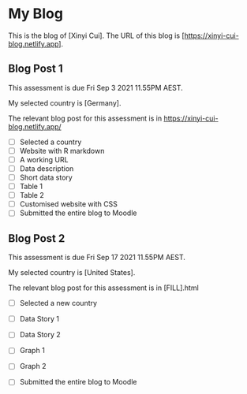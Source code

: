 # My Blog


This is the blog of [Xinyi Cui].
The URL of this blog is [https://xinyi-cui-blog.netlify.app].

## Blog Post 1

This assessment is due Fri Sep 3 2021 11.55PM AEST.

My selected country is [Germany].

The relevant blog post for this assessment is in https://xinyi-cui-blog.netlify.app/

- [ ] Selected a country
- [ ] Website with R markdown 
- [ ] A working URL
- [ ] Data description
- [ ] Short data story
- [ ] Table 1
- [ ] Table 2
- [ ] Customised website with CSS
- [ ] Submitted the entire blog to Moodle

## Blog Post 2

This assessment is due Fri Sep 17 2021 11.55PM AEST.

My selected country is [United States].

The relevant blog post for this assessment is in [FILL].html

- [ ] Selected a new country
- [ ] Data Story 1
- [ ] Data Story 2
- [ ] Graph 1
- [ ] Graph 2
- [ ] Submitted the entire blog to Moodle

